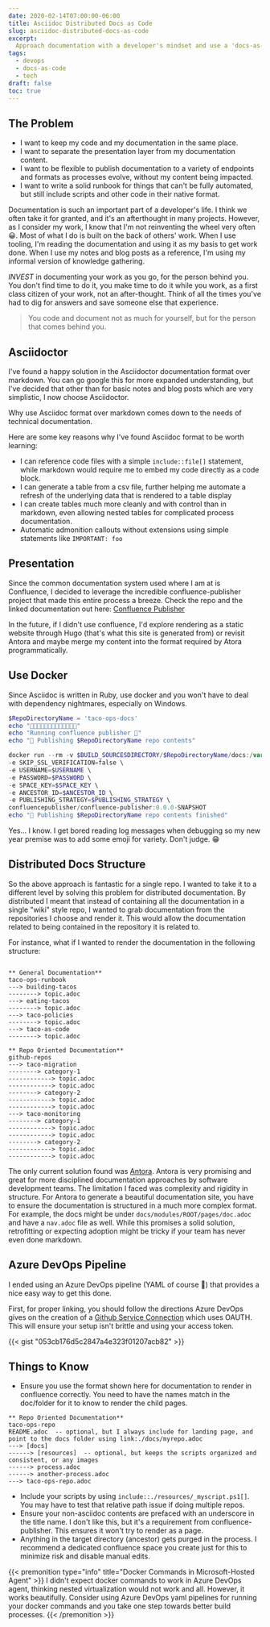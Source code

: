 ```yaml
---
date: 2020-02-14T07:00:00-06:00
title: Asciidoc Distributed Docs as Code
slug: asciidoc-distributed-docs-as-code
excerpt:
  Approach documentation with a developer's mindset and use a 'docs-as-code' mentality. This is how you can get started.
tags:
  - devops
  - docs-as-code
  - tech
draft: false
toc: true
---
```


## The Problem

- I want to keep my code and my documentation in the same place.
- I want to separate the presentation layer from my documentation content.
- I want to be flexible to publish documentation to a variety of endpoints and formats as processes evolve, without my content being impacted.
- I want to write a solid runbook for things that can't be fully automated, but still include scripts and other code in their native format.

Documentation is such an important part of a developer's life. I think we often take it for granted, and it's an afterthought in many projects.
However, as I consider my work, I know that I'm not reinventing the wheel very often 😀.
Most of what I do is built on the back of others' work.
When I use tooling, I'm reading the documentation and using it as my basis to get work done.
When I use my notes and blog posts as a reference, I'm using my informal version of knowledge gathering.

*INVEST* in documenting your work as you go, for the person behind you.
You don't find time to do it, you make time to do it while you work, as a first class citizen of your work, not an after-thought.
Think of all the times you've had to dig for answers and save someone else that experience.

> You code and document not as much for yourself, but for the person that comes behind you.

## Asciidoctor

I've found a happy solution in the Asciidoctor documentation format over markdown.
You can go google this for more expanded understanding, but I've decided that other than for basic notes and blog posts which are very simplistic, I now choose Asciidoctor.

Why use Asciidoc format over markdown comes down to the needs of technical documentation.

Here are some key reasons why I've found Asciidoc format to be worth learning:

- I can reference code files with a simple `include::file[]` statement, while markdown would require me to embed my code directly as a code block.
- I can generate a table from a csv file, further helping me automate a refresh of the underlying data that is rendered to a table display
- I can create tables much more cleanly and with control than in markdown, even allowing nested tables for complicated process documentation.
- Automatic admonition callouts without extensions using simple statements like `IMPORTANT: foo`

## Presentation

Since the common documentation system used where I am at is Confluence, I decided to leverage the incredible confluence-publisher project that made this entire process a breeze.
Check the repo and the linked documentation out here: [Confluence Publisher](http://bit.ly/2Soy1ML)

In the future, if I didn't use confluence, I'd explore rendering as a static website through Hugo (that's what this site is generated from) or revisit Antora and maybe merge my content into the format required by Atora programmatically.

## Use Docker

Since Asciidoc is written in Ruby, use docker and you won't have to deal with dependency nightmares, especially on Windows.

```powershell
$RepoDirectoryName = 'taco-ops-docs'
echo "🌮🌮🌮🌮🌮🌮🌮🌮🌮🌮🌮🌮🌮"
echo "Running confluence publisher 🌮"
echo "📃 Publishing $RepoDirectoryName repo contents"

docker run --rm -v $BUILD_SOURCESDIRECTORY/$RepoDirectoryName/docs:/var/asciidoc-root-folder -e ROOT_CONFLUENCE_URL=$ROOT_CONFLUENCE_URL \
-e SKIP_SSL_VERIFICATION=false \
-e USERNAME=$USERNAME \
-e PASSWORD=$PASSWORD \
-e SPACE_KEY=$SPACE_KEY \
-e ANCESTOR_ID=$ANCESTOR_ID \
-e PUBLISHING_STRATEGY=$PUBLISHING_STRATEGY \
confluencepublisher/confluence-publisher:0.0.0-SNAPSHOT
echo "📃 Publishing $RepoDirectoryName repo contents finished"
```

Yes... I know. I get bored reading log messages when debugging so my new year premise was to add some emoji for variety.
Don't judge. 😁

## Distributed Docs Structure

So the above approach is fantastic for a single repo.
I wanted to take it to a different level by solving this problem for distributed documentation.
By distributed I meant that instead of containing all the documentation in a single "wiki" style repo, I wanted to grab documentation from the repositories I choose and render it.
This would allow the documentation related to being contained in the repository it is related to.

For instance, what if I wanted to render the documentation in the following structure:

```text

** General Documentation**
taco-ops-runbook
---> building-tacos
--------> topic.adoc
---> eating-tacos
--------> topic.adoc
---> taco-policies
--------> topic.adoc
---> taco-as-code
--------> topic.adoc

** Repo Oriented Documentation**
github-repos
---> taco-migration
--------> category-1
------------> topic.adoc
------------> topic.adoc
--------> category-2
------------> topic.adoc
------------> topic.adoc
---> taco-monitoring
--------> category-1
------------> topic.adoc
------------> topic.adoc
--------> category-2
------------> topic.adoc
------------> topic.adoc

```

The only current solution found was [Antora](http://bit.ly/2SO0ZoC).
Antora is very promising and great for more disciplined documentation approaches by software development teams.
The limitation I faced was complexity and rigidity in structure.
For Antora to generate a beautiful documentation site, you have to ensure the documentation is structured in a much more complex format.
For example, the docs might be under `docs/modules/ROOT/pages/doc.adoc` and have a `nav.adoc` file as well.
While this promises a solid solution, retrofitting or expecting adoption might be tricky if your team has never even done markdown.

## Azure DevOps Pipeline

I ended using an Azure DevOps pipeline (YAML of course 🤘) that provides a nice easy way to get this done.

First, for proper linking, you should follow the directions Azure DevOps gives on the creation of a [Github Service Connection](http://bit.ly/2UNWWel) which uses OAUTH.
This will ensure your setup isn't brittle and using your access token.

{{< gist "053cb176d5c2847a4e323f01207acb82" >}}

## Things to Know

* Ensure you use the format shown here for documentation to render in confluence correctly. You need to have the names match in the doc/folder for it to know to render the child pages.

```text
** Repo Oriented Documentation**
taco-ops-repo
README.adoc  -- optional, but I always include for landing page, and point to the docs folder using link:./docs/myrepo.adoc
---> [docs]
------> [resources]  -- optional, but keeps the scripts organized and consistent, or any images
------> process.adoc
------> another-process.adoc
---> taco-ops-repo.adoc
```

* Include your scripts by using `include::./resources/_myscript.ps1[]`. You may have to test that relative path issue if doing multiple repos.
* Ensure your non-asciidoc contents are prefaced with an underscore in the title name. I don't like this, but it's a requirement from confluence-publisher. This ensures it won't try to render as a page.
* Anything in the target directory (ancestor) gets purged in the process. I recommend a dedicated confluence space you create just for this to minimize risk and disable manual edits.

{{< premonition type="info" title="Docker Commands in Microsoft-Hosted Agent" >}}
I didn't expect docker commands to work in Azure DevOps agent, thinking nested virtualization would not work and all. However, it works beautifully. Consider using Azure DevOps yaml pipelines for running your docker commands and you take one step towards better build processes.
{{< /premonition >}}
